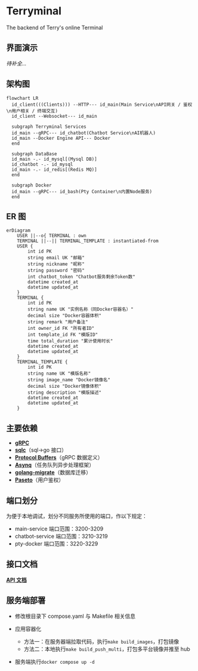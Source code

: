 # Terryminal

The backend of Terry's online Terminal

## 界面演示

_待补全..._

## 架构图

```mermaid
flowchart LR
  id_client(((Clients))) --HTTP--- id_main(Main Service\nAPI网关 / 鉴权\n用户相关 / 终端交互)
  id_client --Websocket--- id_main

  subgraph Terryminal Services
  id_main --gRPC--- id_chatbot(Chatbot Service\nAI机器人)
  id_main --Docker Engine API--- Docker
  end

  subgraph DataBase
  id_main -.- id_mysql[(Mysql DB)]
  id_chatbot -.- id_mysql
  id_main -.- id_redis[(Redis MQ)]
  end

  subgraph Docker
  id_main --gRPC--- id_bash(Pty Container\n内置Node服务)
  end
```

## ER 图

```mermaid
erDiagram
    USER ||--o{ TERMINAL : own
    TERMINAL ||--|| TERMINAL_TEMPLATE : instantiated-from
    USER {
        int id PK
        string email UK "邮箱"
        string nickname "昵称"
        string password "密码"
        int chatbot_token "Chatbot服务剩余Token数"
        datetime created_at
        datetime updated_at
    }
    TERMINAL {
        int id PK
        string name UK "实例名称（同Docker容器名）"
        decimal size "Docker容器体积"
        string remark "用户备注"
        int owner_id FK "所有者ID"
        int template_id FK "模版ID"
        time total_duration "累计使用时长"
        datetime created_at
        datetime updated_at
    }
    TERMINAL_TEMPLATE {
        int id PK
        string name UK "模版名称"
        string image_name "Docker镜像名"
        decimal size "Docker镜像体积"
        string description "模版描述"
        datetime created_at
        datetime updated_at
    }
```

## 主要依赖

- [**gRPC**](https://grpc.io/)
- [**sqlc**](https://docs.sqlc.dev/en/stable/index.html)（sql->go 接口）
- [**Protocol Buffers**](https://protobuf.dev)（gRPC 数据定义）
- [**Asynq**](https://github.com/hibiken/asynq)（任务队列异步处理框架）
- [**golang-migrate**](https://github.com/golang-migrate/migrate)（数据库迁移）
- [**Paseto**](https://github.com/o1egl/paseto)（用户鉴权）

## 端口划分

为便于本地调试，划分不同服务所使用的端口，作以下规定：

- main-service 端口范围：3200-3209
- chatbot-service 端口范围：3210-3219
- pty-docker 端口范围：3220-3229

## 接口文档

[**API 文档**](https://www.apifox.cn/apidoc/shared-3e28c033-bc0d-436e-93de-6f0e6045d53d)

## 服务端部署

- 修改根目录下 compose.yaml 与 Makefile 相关信息
- 应用容器化

  - 方法一：在服务器端拉取代码，执行`make build_images`，打包镜像
  - 方法二：本地执行`make build_push_multi`，打包多平台镜像并推至 hub

- 服务端执行`docker compose up -d`
